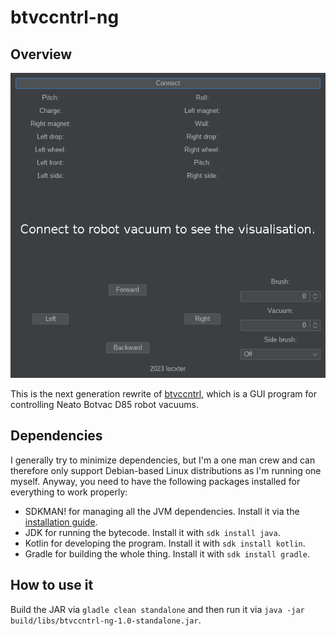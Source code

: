 # btvccntrl-ng

## Overview

![Overview image](overview.png)

This is the next generation rewrite of [btvccntrl](https://github.com/locxter/btvccntrl), which is a GUI program for controlling Neato Botvac D85 robot vacuums.

## Dependencies

I generally try to minimize dependencies, but I'm a one man crew and can therefore only support Debian-based Linux distributions as I'm running one myself. Anyway, you need to have the following packages installed for everything to work properly:

- SDKMAN! for managing all the JVM dependencies. Install it via the [installation guide](https://sdkman.io/install).
- JDK for running the bytecode. Install it with `sdk install java`.
- Kotlin for developing the program. Install it with `sdk install kotlin`.
- Gradle for building the whole thing. Install it with `sdk install gradle`.

## How to use it

Build the JAR via `gladle clean standalone` and then run it via `java -jar build/libs/btvccntrl-ng-1.0-standalone.jar`.
